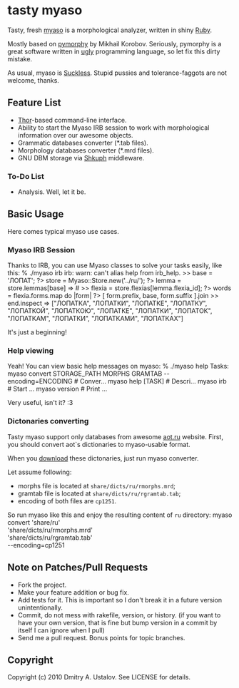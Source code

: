 # tasty myaso

Tasty, fresh [myaso](http://github.com/eveel/myaso)
is a morphological analyzer, written in shiny
[Ruby](http://ruby-lang.org/).

Mostly based on [pymorphy](http://bitbucket.org/kmike/pymorphy/) by
Mikhail Korobov. Seriously, pymorphy is a great software written in
[ugly](http://python.org/) programming language,
so let fix this dirty mistake.

As usual, myaso is [Suckless](http://suckless.ru/). Stupid pussies and
tolerance-faggots are not welcome, thanks.

## Feature List

* [Thor](http://github.com/carlhuda/thor)-based command-line
interface.
* Ability to start the Myaso IRB session to work with
morphological information over our awesome objects.
* Grammatic databases converter (*.tab files).
* Morphology databases converter (*.mrd files).
* GNU DBM storage via [Shkuph](https://github.com/eveel/shkuph)
middleware.

### To-Do List

* Analysis. Well, let it be.

## Basic Usage

Here comes typical myaso use cases.

### Myaso IRB Session

Thanks to IRB, you can use Myaso classes to solve your tasks
easily, like this:
    % ./myaso irb
    irb: warn: can't alias help from irb_help.
    >> base = 'ЛОПАТ';
    ?> store = Myaso::Store.new('../ru/');
    ?> lemma = store.lemmas[base]
    => #<struct Myaso::Model::Lemma flexia_id=15>
    >> flexia = store.flexias[lemma.flexia_id];
    ?> words = flexia.forms.map do |form|
    ?>   [ form.prefix, base, form.suffix ].join
    >> end.inspect
    => ["ЛОПАТКА", "ЛОПАТКИ", "ЛОПАТКЕ", "ЛОПАТКУ", "ЛОПАТКОЙ",
        "ЛОПАТКОЮ", "ЛОПАТКЕ", "ЛОПАТКИ", "ЛОПАТОК", "ЛОПАТКАМ",
        "ЛОПАТКИ", "ЛОПАТКАМИ", "ЛОПАТКАХ"]

It's just a beginning!

### Help viewing

Yeah! You can view basic help messages on myaso:
    % ./myaso help
    Tasks:
      myaso convert STORAGE_PATH MORPHS GRAMTAB --encoding=ENCODING  # Conver...
      myaso help [TASK]                                              # Descri...
      myaso irb                                                      # Start ...
      myaso version                                                  # Print ...

Very useful, isn't it? :3

### Dictonaries converting

Tasty myaso support only databases from awesome
[aot.ru](http://aot.ru/) website. First, you should convert
aot`s dictionaries to myaso-usable format.

When you [download](http://wiki.github.com/eveel/myaso/dictonaries-from-aotru)
these dictonaries, just run myaso converter.

Let assume following:

* morphs file is located at `share/dicts/ru/rmorphs.mrd`;
* gramtab file is located at `share/dicts/ru/rgramtab.tab`;
* encoding of both files are `cp1251`.

So run myaso like this and enjoy the resulting content of `ru`
directory:
    myaso convert 'share/ru' \
        'share/dicts/ru/rmorphs.mrd' \
        'share/dicts/ru/rgramtab.tab' \
        --encoding=cp1251

## Note on Patches/Pull Requests

* Fork the project.
* Make your feature addition or bug fix.
* Add tests for it. This is important so I don't break it in a
  future version unintentionally.
* Commit, do not mess with rakefile, version, or history.
  (if you want to have your own version, that is fine but bump version in a commit by itself I can ignore when I pull)
* Send me a pull request. Bonus points for topic branches.

## Copyright

Copyright (c) 2010 Dmitry A. Ustalov. See LICENSE for details.
